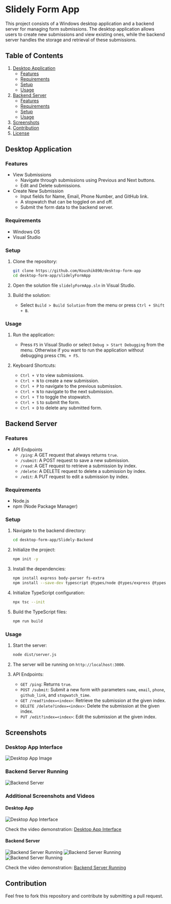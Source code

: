 # Slidely Form App

This project consists of a Windows desktop application and a backend server for managing form submissions. The desktop application allows users to create new submissions and view existing ones, while the backend server handles the storage and retrieval of these submissions.

## Table of Contents

1. [Desktop Application](#desktop-application)
    - [Features](#features)
    - [Requirements](#requirements)
    - [Setup](#setup)
    - [Usage](#usage)
2. [Backend Server](#backend-server)
    - [Features](#features-1)
    - [Requirements](#requirements-1)
    - [Setup](#setup-1)
    - [Usage](#usage-1)
3. [Screenshots](#screenshots)
4. [Contribution](#contribution)
5. [License](#license)

## Desktop Application

### Features

- View Submissions
  - Navigate through submissions using Previous and Next buttons.
  - Edit and Delete submissions.
- Create New Submission
  - Input fields for Name, Email, Phone Number, and GitHub link.
  - A stopwatch that can be toggled on and off.
  - Submit the form data to the backend server.

### Requirements

- Windows OS
- Visual Studio

### Setup

1. Clone the repository:
    ```sh
    git clone https://github.com/Koushik890/desktop-form-app
    cd desktop-form-app/slidelyFormApp
    ```

2. Open the solution file `slidelyFormApp.sln` in Visual Studio.

3. Build the solution:
    - Select `Build > Build Solution` from the menu or press `Ctrl + Shift + B`.

### Usage

1. Run the application:
    - Press `F5` in Visual Studio or select `Debug > Start Debugging` from the menu. Otherwise if you want to run the application without debugging press `CTRL + F5`.

2. Keyboard Shortcuts:
    - `Ctrl + V` to view submissions.
    - `Ctrl + N` to create a new submission.
    - `Ctrl + P` to navigate to the previous submission.
    - `Ctrl + N` to navigate to the next submission.
    - `Ctrl + T` to toggle the stopwatch.
    - `Ctrl + S` to submit the form.
    - `Ctrl + D` to delete any submitted form.

## Backend Server

### Features

- API Endpoints
  - `/ping`: A GET request that always returns `true`.
  - `/submit`: A POST request to save a new submission.
  - `/read`: A GET request to retrieve a submission by index.
  - `/delete`: A DELETE request to delete a submission by index.
  - `/edit`: A PUT request to edit a submission by index.

### Requirements

- Node.js
- npm (Node Package Manager)

### Setup

1. Navigate to the backend directory:
    ```sh
    cd desktop-form-app/Slidely-Backend
    ```

2. Initialize the project:
    ```sh
    npm init -y
    ```

3. Install the dependencies:
    ```sh
    npm install express body-parser fs-extra
    npm install --save-dev typescript @types/node @types/express @types/body-parser @types/fs-extra
    ```

4. Initialize TypeScript configuration:
    ```sh
    npx tsc --init
    ```

5. Build the TypeScript files:
    ```sh
    npm run build
    ```

### Usage

1. Start the server:
    ```sh
    node dist/server.js
    ```

2. The server will be running on `http://localhost:3000`.

3. API Endpoints:
    - `GET /ping`: Returns `true`.
    - `POST /submit`: Submit a new form with parameters `name`, `email`, `phone`, `github_link`, and `stopwatch_time`.
    - `GET /read?index=<index>`: Retrieve the submission at the given index.
    - `DELETE /delete?index=<index>`: Delete the submission at the given index.
    - `PUT /edit?index=<index>`: Edit the submission at the given index.

## Screenshots

### Desktop App Interface

![Desktop App Image](https://github.com/Koushik890/desktop-form-app/blob/main/Assets/Frontend/Frontend_1.png)

### Backend Server Running

![Backend Server](https://github.com/Koushik890/desktop-form-app/blob/main/Assets/Backend/Backen%20server_1.png)

### Additional Screenshots and Videos

#### Desktop App

![Desktop App Interface](https://github.com/Koushik890/desktop-form-app/blob/main/Assets/Frontend/Frontend_1.png) 

Check the video demonstration:
[Desktop App Interface](https://drive.google.com/file/d/1-rBhp1yfEShHTNMR0GEbBrDTRKQxuBPW/view?usp=sharing)

#### Backend Server

![Backend Server Running](https://github.com/Koushik890/desktop-form-app/blob/main/Assets/Backend/Backen%20server_1.png) 
![Backend Server Running](https://github.com/Koushik890/desktop-form-app/blob/main/Assets/Backend/Backen%20server_2.png) 
![Backend Server Running](https://github.com/Koushik890/desktop-form-app/blob/main/Assets/Backend/Backen%20server_3.png) 

Check the video demonstration:
[Backend Server Running](https://drive.google.com/file/d/1XceCW4xfbrNrntRPRtFeWTPf6yyiLkjf/view?usp=sharing)

## Contribution

Feel free to fork this repository and contribute by submitting a pull request.